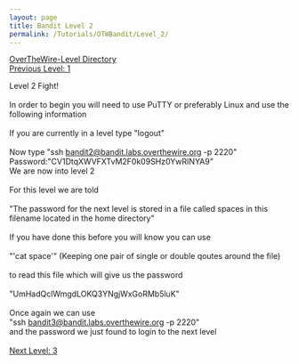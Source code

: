 ```yaml
---
layout: page
title: Bandit Level 2
permalink: /Tutorials/OTWBandit/Level_2/
---
```

[OverTheWire-Level Directory](https://zacvr.github.io/Tutorials/OTWBandit/)
<br/>
[Previous Level: 1](https://zacvr.github.io//Tutorials/OTWBandit/Level_1)
<br/>

Level 2 Fight!
<br/><br/>
In order to begin you will need to use PuTTY or preferably Linux and use the following information
<br/><br/>
If you are currently in a level type "logout"
<br/><br/>
Now type "ssh bandit2@bandit.labs.overthewire.org -p 2220"
<br/>
Password:"CV1DtqXWVFXTvM2F0k09SHz0YwRINYA9"
<br/>
We are now into level 2
<br/><br/>
For this level we are told
<br/><br/>
"The password for the next level is stored in a file called spaces in this filename located in the home directory"
<br/><br/>
If you have done this before you will know you can use
<br/><br/>
"'cat space'" (Keeping one pair of single or double qoutes around the file)
<br/><br/>
to read this file which will give us the password
<br/><br/>
"UmHadQclWmgdLOKQ3YNgjWxGoRMb5luK"
<br/><br/>
Once again we can use
<br/>
"ssh bandit3@bandit.labs.overthewire.org -p 2220"
<br/>
and the password we just found to login to the next level
<br/><br/>
[Next Level: 3](https://zacvr.github.io//Tutorials/OTWBandit/Level_3)
